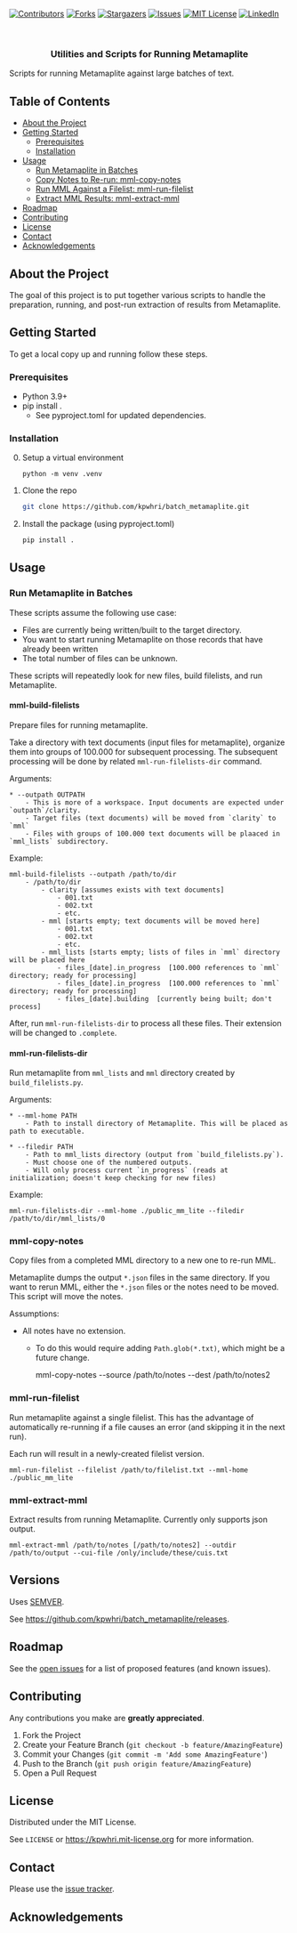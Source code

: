 [![Contributors][contributors-shield]][contributors-url]
[![Forks][forks-shield]][forks-url]
[![Stargazers][stars-shield]][stars-url]
[![Issues][issues-shield]][issues-url]
[![MIT License][license-shield]][license-url]
[![LinkedIn][linkedin-shield]][linkedin-url]



<!-- PROJECT LOGO -->
<br />
<div>
  <p>
    <!-- a href="https://github.com/kpwhri/batch_metamaplite">
      <img src="images/logo.png" alt="Logo">
    </a -->
  </p>

  <h3 align="center">Utilities and Scripts for Running Metamaplite</h3>

  <p>
    Scripts for running Metamaplite against large batches of text.
  </p>
</div>


<!-- TABLE OF CONTENTS -->
## Table of Contents

* [About the Project](#about-the-project)
* [Getting Started](#getting-started)
  * [Prerequisites](#prerequisites)
  * [Installation](#installation)
* [Usage](#usage)
  * [Run Metamaplite in Batches](#run-metamaplite-in-batches)
  * [Copy Notes to Re-run: mml-copy-notes](#mml-copy-notes)
  * [Run MML Against a Filelist: mml-run-filelist](#mml-run-filelist)
  * [Extract MML Results: mml-extract-mml](#mml-extract-mml)
* [Roadmap](#roadmap)
* [Contributing](#contributing)
* [License](#license)
* [Contact](#contact)
* [Acknowledgements](#acknowledgements)



## About the Project 
The goal of this project is to put together various scripts to handle the preparation, running, and post-run extraction of results from Metamaplite.


<!-- GETTING STARTED -->
## Getting Started

To get a local copy up and running follow these steps.

### Prerequisites

* Python 3.9+
* pip install .
  * See pyproject.toml for updated dependencies.

### Installation

0. Setup a virtual environment 
    ```shell
    python -m venv .venv 
    ```
1. Clone the repo
    ```sh
    git clone https://github.com/kpwhri/batch_metamaplite.git
    ```
2. Install the package (using pyproject.toml)
    ```sh
    pip install .
    ```

## Usage


### Run Metamaplite in Batches

These scripts assume the following use case:
* Files are currently being written/built to the target directory.
* You want to start running Metamaplite on those records that have already been written
* The total number of files can be unknown.

These scripts will repeatedly look for new files, build filelists, and run Metamaplite.

#### mml-build-filelists
Prepare files for running metamaplite.

Take a directory with text documents (input files for metamaplite), organize them into groups of 100.000
    for subsequent processing. The subsequent processing will be done by related `mml-run-filelists-dir` command.

Arguments:

    * --outpath OUTPATH
        - This is more of a workspace. Input documents are expected under `outpath`/clarity.
        - Target files (text documents) will be moved from `clarity` to `mml`
        - Files with groups of 100.000 text documents will be plaaced in `mml_lists` subdirectory.


Example:

    mml-build-filelists --outpath /path/to/dir
        - /path/to/dir
            - clarity [assumes exists with text documents]
                - 001.txt
                - 002.txt
                - etc.
            - mml [starts empty; text documents will be moved here]
                - 001.txt
                - 002.txt
                - etc.
            - mml_lists [starts empty; lists of files in `mml` directory will be placed here
                - files_[date].in_progress  [100.000 references to `mml` directory; ready for processing]
                - files_[date].in_progress  [100.000 references to `mml` directory; ready for processing]
                - files_[date].building  [currently being built; don't process]

After, run `mml-run-filelists-dir` to process all these files. Their extension will be changed to `.complete`.

#### mml-run-filelists-dir
Run metamaplite from `mml_lists` and `mml` directory created by `build_filelists.py`.


Arguments:

    * --mml-home PATH
        - Path to install directory of Metamaplite. This will be placed as path to executable.

    * --filedir PATH
        - Path to mml_lists directory (output from `build_filelists.py`).
        - Must choose one of the numbered outputs.
        - Will only process current `in_progress` (reads at initialization; doesn't keep checking for new files)

Example:

    mml-run-filelists-dir --mml-home ./public_mm_lite --filedir /path/to/dir/mml_lists/0


### mml-copy-notes
Copy files from a completed MML directory to a new one to re-run MML.

Metamaplite dumps the output `*.json` files in the same directory. If you want to rerun MML, either the `*.json` files or the notes need to be moved. This script will move the notes.

Assumptions:
* All notes have no extension.
  * To do this would require adding `Path.glob(*.txt)`, which might be a future change.


    mml-copy-notes --source /path/to/notes --dest /path/to/notes2


### mml-run-filelist

Run metamaplite against a single filelist. This has the advantage of automatically re-running if a file causes an error (and skipping it in the next run).

Each run will result in a newly-created filelist version.

    
    mml-run-filelist --filelist /path/to/filelist.txt --mml-home ./public_mm_lite


### mml-extract-mml

Extract results from running Metamaplite. Currently only supports json output.


    mml-extract-mml /path/to/notes [/path/to/notes2] --outdir /path/to/output --cui-file /only/include/these/cuis.txt

## Versions

Uses [SEMVER](https://semver.org/).

See https://github.com/kpwhri/batch_metamaplite/releases.

<!-- ROADMAP -->
## Roadmap

See the [open issues](https://github.com/kpwhri/batch_metamaplite/issues) for a list of proposed features (and known issues).



<!-- CONTRIBUTING -->
## Contributing

Any contributions you make are **greatly appreciated**.

1. Fork the Project
2. Create your Feature Branch (`git checkout -b feature/AmazingFeature`)
3. Commit your Changes (`git commit -m 'Add some AmazingFeature'`)
4. Push to the Branch (`git push origin feature/AmazingFeature`)
5. Open a Pull Request


<!-- LICENSE -->
## License

Distributed under the MIT License. 

See `LICENSE` or https://kpwhri.mit-license.org for more information.



<!-- CONTACT -->
## Contact

Please use the [issue tracker](https://github.com/kpwhri/batch_metamaplite/issues). 


<!-- ACKNOWLEDGEMENTS -->
## Acknowledgements



<!-- MARKDOWN LINKS & IMAGES -->
<!-- https://www.markdownguide.org/basic-syntax/#reference-style-links -->
[contributors-shield]: https://img.shields.io/github/contributors/kpwhri/batch_metamaplite.svg?style=flat-square
[contributors-url]: https://github.com/kpwhri/batch_metamaplite/graphs/contributors
[forks-shield]: https://img.shields.io/github/forks/kpwhri/batch_metamaplite.svg?style=flat-square
[forks-url]: https://github.com/kpwhri/batch_metamaplite/network/members
[stars-shield]: https://img.shields.io/github/stars/kpwhri/batch_metamaplite.svg?style=flat-square
[stars-url]: https://github.com/kpwhri/batch_metamaplite/stargazers
[issues-shield]: https://img.shields.io/github/issues/kpwhri/batch_metamaplite.svg?style=flat-square
[issues-url]: https://github.com/kpwhri/batch_metamaplite/issues
[license-shield]: https://img.shields.io/github/license/kpwhri/batch_metamaplite.svg?style=flat-square
[license-url]: https://kpwhri.mit-license.org/
[linkedin-shield]: https://img.shields.io/badge/-LinkedIn-black.svg?style=flat-square&logo=linkedin&colorB=555
[linkedin-url]: https://www.linkedin.com/company/kaiserpermanentewashingtonresearch
<!-- [product-screenshot]: images/screenshot.png -->

